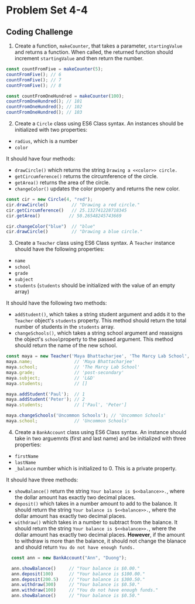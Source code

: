 # Problem Set 4-4
## Coding Challenge

1. Create a function, `makeCounter`, that takes a parameter, `startingValue` and returns a function. When called, the returned function should increment `startingValue` and then return the number.

```js
const countFromFive = makeCounter(5);
countFromFive(); // 6
countFromFive(); // 7 
countFromFive(); // 8 

const countFromOneHundred = makeCounter(100);
countFromOneHundred(); // 101
countFromOneHundred(); // 102
countFromOneHundred(); // 103
```

2. Create a `Circle` class using ES6 Class syntax. An instances should be initialized with two properties:
 * `radius`, which is a number
 * `color` 

It should have four methods: 
* `drawCircle()` which returns the string `Drawing a <<color>> circle.`
* `getCircumference()` returns the circumference of the circle.
* `getArea()` returns the area of the circle.
* `changeColor()` updates the color property and returns the new color.

```javascript
const cir = new Circle(4, "red");
cir.drawCircle()         // "Drawing a red circle."
cir.getCircumference()   // 25.132741228718345
cir.getArea()           // 50.26548245743669

cir.changeColor("blue")  // "blue"
cir.drawCircle()         // "Drawing a blue circle."
```

3. Create a `Teacher` class using ES6 Class syntax. A `Teacher` instance should have the following properties:
  * `name`
  * `school`
  * `grade`
  * `subject`
  * `students` (`students` should be initialized with the value of an empty array)

  It should have the following two methods:
  * `addStudent()`, which takes a string student argument and adds it to the `Teacher` object's `students` property. This method should return the total number of students in the `students` array.
  * `changeSchools()`, which takes a string school argument and reassigns the object's `school`property to the passed argument. This method should return the name of the new school.
```javascript
const maya = new Teacher('Maya Bhattacharjee', 'The Marcy Lab School', 'post-secondary', 'L&D');
maya.name;                // 'Maya Bhattacharjee'
maya.school;              // 'The Marcy Lab School'
maya.grade;               // 'post-secondary'
maya.subject;             // 'L&D'
maya.students;            // []

maya.addStudent('Paul');  // 1
maya.addStudent('Peter'); // 2
maya.students;            // ['Paul', 'Peter']

maya.changeSchools('Uncommon Schools'); // 'Uncommon Schools'
maya.school;              // 'Uncommon Schools'
```

4. Create a `BankAccount` class using ES6 Class syntax. An instance should take in two arguemnts (first and last name) and be initialized with three properties:
* `firstName` 
* `lastName` 
* `_balance` number which is initialized to 0. This is a private property. 

It should have three methods: 
* `showBalance()` return the string `Your balance is $<<balance>>.`, where the dollar amount has exactly two decimal places. 
* `deposit()` which takes in a number amount to add to the balance. It should return the string `Your balance is $<<balance>>.`, where the dollar amount has exactly two decimal places.
* `withdraw()` which takes in a number to subtract from the balance. It should return the string `Your balance is $<<balance>>.`, where the dollar amount has exactly two decimal places. **However**, if the amount to withdraw is more than the balance, it should not change the blanace and should return `You do not have enough funds.`
```js
  const ann = new BankAccount("Ann", "Duong");

  ann.showBalance()     // "Your balance is $0.00."
  ann.deposit(100)      // "Your balance is $100.00."
  ann.deposit(200.5)    // "Your balance is $300.50."
  ann.withdraw(300)     // "Your balance is $0.50."
  ann.withdraw(100)     // "You do not have enough funds."
  ann.showBalance()     // "Your balance is $0.50."
```
